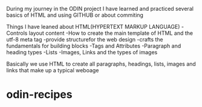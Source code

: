 During my journey in the ODIN project I have learned and practiced several
basics of HTML and using GITHUB or about commiting

Things I have leaned about HTML(HYPERTEXT MARKUP LANGUAGE)
-Controls layout content
-How to create the main template of HTML and the utf-8 meta tag
-provide structurefor the web design
-crafts the fundamentals for building blocks
-Tags and Attributes
-Paragraph and heading types
-Lists
-Images, Links and the types of images

Basically we use HTML to create all paragraphs, headings, lists, images and
links that make up a typical weboage
# odin-recipes
